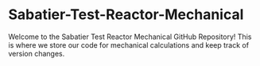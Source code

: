 # Sabatier-Test-Reactor-Mechanical

Welcome to the Sabatier Test Reactor Mechanical GitHub Repository! This is where we store our code for mechanical calculations and keep track of version changes.
